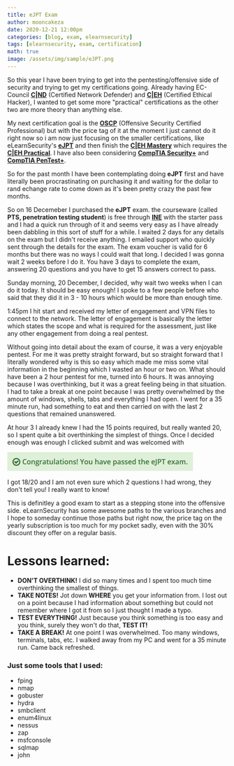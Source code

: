 ```yaml
---
title: eJPT Exam
author: mooncakeza
date: 2020-12-21 12:00pm
categories: [blog, exam, elearnsecurity]
tags: [elearnsecurity, exam, certification]
math: true
image: /assets/img/sample/eJPT.png
---
```

<p>
So this year I have been trying to get into the pentesting/offensive side of security and trying to get my certifications going. Already having EC-Council <a href="https://www.eccouncil.org/programs/certified-network-security-course/"><b>C|ND</b></a> (Certified Network Defender) and <a href="https://www.eccouncil.org/programs/certified-ethical-hacker-ceh/"><b>C|EH</b></a> (Certified Ethical Hacker), I wanted to get some more "practical" certifications as the other two are more theory than anything else.
</p>
<p>
My next certification goal is the <a href="https://www.offensive-security.com/pwk-oscpi/"><b>OSCP</b></a> (Offensive Security Certified Professional) but with the price tag of it at the moment I just cannot do it right now so i am now just focusing on the smaller certifications, like eLearnSecurity's <a href="https://elearnsecurity.com/product/ejpt-certification/"><b>eJPT</b></a> and then finish the <a href="https://www.eccouncil.org/programs/certified-ethical-hacker-ceh-master/"><b>C|EH Mastery</b></a> which requires the <a href="https://www.eccouncil.org/programs/certified-ethical-hacker-ceh-practical/"><b>C|EH Practical</b></a>. 
I have also been considering <a href="https://www.comptia.org/certifications/security"><b>CompTIA Security+</b></a> and <a href="https://www.comptia.org/certifications/pentest"><b>CompTIA PenTest+</b></a>.
</p>
<p>
So for the past month I have been contemplating doing <b>eJPT</b> first and have literally been procrastinating on purchasing it and waiting for the dollar to rand echange rate to come down as it's been pretty crazy the past few months.
</p>
<p>
So on 16 Decemeber I purchased the <b>eJPT</b> exam. the courseware (called <b>PTS, penetration testing student</b>) is free through <a href="https://ine.com/"><b>INE</b></a> with the starter pass and I had a quick run through of it and seems very easy as I have already been dabbling in this sort of stuff for a while. I waited 2 days for any details on the exam but I didn't receive anything. I emailed support who quickly sent through the details for the exam.
The exam voucher is valid for 6 months but there was no ways I could wait that long. I decided I was gonna wait 2 weeks before I do it. You have 3 days to complete the exam, answering 20 questions and you have to get 15 answers correct to pass. 
</p>
<p>
Sunday morning, 20 December, I decided, why wait two weeks when I can do it today. It should be easy enough! I spoke to a few people before who said that they did it in 3 - 10 hours which would be more than enough time.
</p>
<p>
1:45pm I hit start and received my letter of engagement and VPN files to connect to the network.
The letter of engagement is basically the letter which states the scope and what is required for the assessment, just like any other engagement from doing a real pentest.
</p>
<p>
Without going into detail about the exam of course, it was a very enjoyable pentest. For me it was pretty straight forward, but so straight forward that I literally wondered why is this so easy which made me miss some vital information in the beginning which I wasted an hour or two on.
What should have been a 2 hour pentest for me, turned into 6 hours. It was annoying because I was overthinking, but it was a great feeling being in that situation. I had to take a break at one point because I was pretty overwhelmed by the amount of windows, shells, tabs and everything I had open. I went for a 35 minute run, had something to eat and then carried on with the last 2 questions that remained unanswered.
</p>
<p>
At hour 3 I already knew I had the 15 points required, but really wanted 20, so I spent quite a bit overthinking the simplest of things.
Once I decided enough was enough I clicked submit and was welcomed with

![desktop](/assets/img/sample/eJPTcongrats.png)

<p>
I got 18/20 and I am not even sure which 2 questions I had wrong, they don't tell you! I really want to know!
</p>
<p>
This is definitley a good exam to start as a stepping stone into the offensive side. eLearnSecurity has some awesome paths to the various branches and I hope to someday continue those paths but right now, the price tag on the yearly subscription is too much for my pocket sadly, even with the 30% discount they offer on a regular basis.
</p>
<h1>Lessons learned:</h1>
<ul>
<li><b>DON'T OVERTHINK!</b> I did so many times and I spent too much time overthinking the smallest of things.</li>
<li><b>TAKE NOTES!</b> Jot down <b>WHERE</b> you get your information from. I lost out on a point because I had information about something but could not remember where I got it from so I just thought I made a typo.</li>
<li><b>TEST EVERYTHING!</b> Just because you think something is too easy and you think, surely they won't do that, <b>TEST IT!</b></li>
<li><b>TAKE A BREAK!</b> At one point I was overwhelmed. Too many windows, terminals, tabs, etc. I walked away from my PC and went for a 35 minute run. Came back refreshed.</li>
</ul>
<h3>Just some tools that I used:</h3>
<ul>
<li>fping</li>
<li>nmap</li>
<li>gobuster</li>
<li>hydra</li>
<li>smbclient</li>
<li>enum4linux</li>
<li>nessus</li>
<li>zap</li>
<li>msfconsole</li>
<li>sqlmap</li>
<li>john</li>
</ul>

